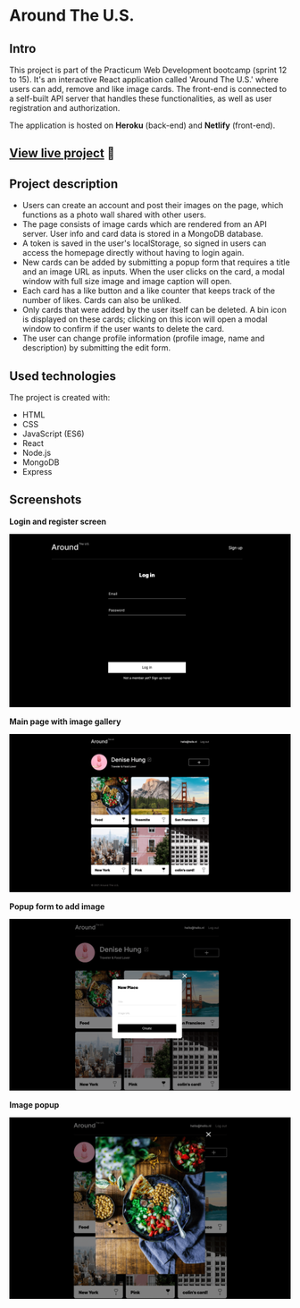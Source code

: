 # Around The U.S.

## Intro

This project is part of the Practicum Web Development bootcamp (sprint 12 to 15). It's an interactive React application called 'Around The U.S.' where users can add, remove and like image cards. The front-end is connected to a self-built API server that handles these functionalities, as well as user registration and authorization.

The application is hosted on **Heroku** (back-end) and **Netlify** (front-end).

## [**View live project**](https://denisehung.github.io/react-around-api-full/) :rocket:

## Project description
* Users can create an account and post their images on the page, which functions as a photo wall shared with other users.
* The page consists of image cards which are rendered from an API server. User info and card data is stored in a MongoDB database.
* A token is saved in the user's localStorage, so signed in users can access the homepage directly without having to login again.
* New cards can be added by submitting a popup form that requires a title and an image URL as inputs. When the user clicks on the card, a modal window with full size image and image caption will open.
* Each card has a like button and a like counter that keeps track of the number of likes. Cards can also be unliked.
* Only cards that were added by the user itself can be deleted. A bin icon is displayed on these cards; clicking on this icon will open a modal window to confirm if the user wants to delete the card.
* The user can change profile information (profile image, name and description) by submitting the edit form. 

## Used technologies

The project is created with:

* HTML
* CSS
* JavaScript (ES6)
* React
* Node.js
* MongoDB
* Express

## Screenshots
**Login and register screen**

![Image](frontend/src/images/login-screen.png)

**Main page with image gallery**

![Image](frontend/src/images/gallery.png)

**Popup form to add image**

![Image](frontend/src/images/popup-form.png)

**Image popup**

![Image](frontend/src/images/image-popup.png)

